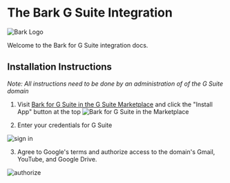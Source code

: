 The Bark G Suite Integration
=======================

![Bark Logo](https://www.bark.us/bark-logo-sm.png)

Welcome to the Bark for G Suite integration docs.

Installation Instructions
----------------

_Note: All instructions need to be done by an administration of of the G Suite
domain_

1. Visit [Bark for G Suite in the G Suite Marketplace](https://chrome.google.com/webstore/detail/bark-for-g-suite/pgfjoaigbnaoninopiljhheoikffbali)
and click the "Install App" button at the top
 ![Bark for G Suite in the Marketplace](https://s3.amazonaws.com/bark-assets/gsuite/step_1-marketplace.png)

2. Enter your credentials for G Suite

![sign in](https://s3.amazonaws.com/bark-assets/gsuite/step_2-sign_in.png)

3. Agree to Google's terms and authorize access to the domain's Gmail, YouTube,
   and Google Drive.

![authorize](https://s3.amazonaws.com/bark-assets/gsuite/step_3-authorize.png)
